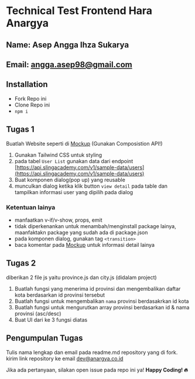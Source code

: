 # Technical Test Frontend Hara Anargya
## Name: Asep Angga Ihza Sukarya
## Email: angga.asep98@gmail.com

## Installation

- Fork Repo ini
- Clone Repo ini
- `npm i`

## Tugas 1

Buatlah Website seperti di [Mockup](https://www.figma.com/file/YPQ5iCEvLc2CTGVSaTKD8M/Untitled?type=design&mode=design&t=VpTQHHG6PqegCa7B-0) (Gunakan Composistion API!)

1. Gunakan Tailwind CSS untuk styling
2. pada tabel `User List` gunakan data dari endpoint [https://api.slingacademy.com/v1/sample-data/users](https://api.slingacademy.com/v1/sample-data/users)
3. Buat komponen dialog(pop up) yang reusable
4. munculkan dialog ketika klik button `view detail` pada table dan tampilkan informasi user yang dipilih pada dialog

### Ketentuan lainya

- manfaatkan v-if/v-show, props, emit
- tidak diperkenankan untuk menambah/menginstall package lainya, maanfaktakn package yang sudah ada di package.json
- pada komponen dialog, gunakan tag `<transition>`
- baca komentar pada [Mockup](https://www.figma.com/file/YPQ5iCEvLc2CTGVSaTKD8M/Untitled?type=design&mode=design&t=VpTQHHG6PqegCa7B-0) untuk informasi detail lainya

## Tugas 2

diberikan 2 file js yaitu province.js dan city.js (didalam project)

1. Buatlah fungsi yang menerima id provinsi dan mengembalikan daftar kota berdasarkan id provinsi tersebut
2. Buatlah fungsi untuk mengembalikan `nama` provinsi berdasakrkan id kota
3. Buatlah fungsi untuk mengurutkan array provinsi berdasarkan id & nama provinsi (asc/desc)
4. Buat UI dari ke 3 fungsi diatas

## Pengumpulan Tugas

Tulis nama lengkap dan email pada readme.md repository yang di fork.
kirim link repository ke email [dev@anargya.co.id]()

Jika ada pertanyaan, silakan open issue pada repo ini ya!
<b>Happy Coding! 🔥</b>

